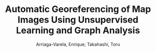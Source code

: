 ---
paperId: 27
author: Arriaga-Varela, Enrique; Takahashi, Toru
publicationauthor: Arriaga-Valera, E. et al.
title: Automatic Georeferencing of Map Images Using Unsupervised Learning and Graph Analysis
pitch: https://slideslive.com/38942451/automatic-georeferencing-of-map-images-using-unsupervised-learning-and-graph-analysis?ref=folder-65639
pdf: ArriagaVarela_short_presentation_27.pdf
poster: ArriagaVarela_short_presentation_27.png
alt: --
type: Poster
topic: Applications
link: https://doi.org/10.52591/lxai202012129
conference: neurips
year: 2020
tags: neurips-2020
location: Virtual
---